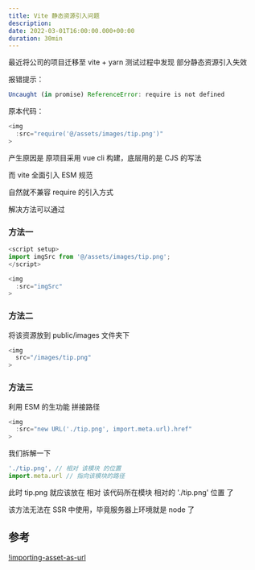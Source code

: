 ```yaml
---
title: Vite 静态资源引入问题
description: 
date: 2022-03-01T16:00:00.000+00:00
duration: 30min
---
```


最近将公司的项目迁移至 vite + yarn
测试过程中发现 部分静态资源引入失效

报错提示：

```javascript
Uncaught (in promise) ReferenceError: require is not defined
```

原本代码：

```javascript
<img
  :src="require('@/assets/images/tip.png')"
>
```

产生原因是 原项目采用 vue cli 构建，底层用的是 CJS 的写法

而 vite 全面引入 ESM 规范

自然就不兼容 require 的引入方式

解决方法可以通过

### 方法一

```javascript
<script setup>
import imgSrc from '@/assets/images/tip.png';
</script>

<img
  :src="imgSrc"
>
```

### 方法二
将该资源放到 public/images 文件夹下

```javascript
<img
  src="/images/tip.png"
>
```

### 方法三

利用 ESM 的生功能 拼接路径


```javascript
<img
  :src="new URL('./tip.png', import.meta.url).href"
>
```


我们拆解一下 
```javascript
'./tip.png', // 相对 该模块 的位置
import.meta.url // 指向该模块的路径
```
此时 tip.png 就应该放在 相对 该代码所在模块 相对的 './tip.png' 位置 了

该方法无法在 SSR 中使用，毕竟服务器上环境就是 node 了


## 参考
[!importing-asset-as-url](https://vitejs.bootcss.com/guide/assets.html#importing-asset-as-url)
